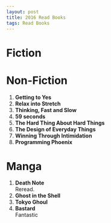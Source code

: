 ```yaml
---
layout: post
title: 2016 Read Books
tags: Read Books
---
```


Fiction
=======

Non-Fiction
===========

1. **Getting to Yes**
1. **Relax into Stretch**
1. **Thinking, Fast and Slow**
1. **59 seconds**
1. **The Hard Thing About Hard Things**
1. **The Design of Everyday Things**
1. **Winning Through Intimidation**
1. **Programming Phoenix**

Manga
=====

1. **Death Note**  
    Reread.
1. **Ghost in the Shell**
1. **Tokyo Ghoul**
1. **Bastard**  
    Fantastic
